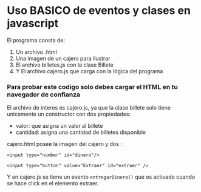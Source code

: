 # Uso BASICO de eventos y clases en javascript

El programa consta de:

1.  Un archivo .html
2.  Una imagen de un cajero para ilustrar
3.  El archivo billetes.js con la clase Billete
4.  Y El archivo cajero.js que carga con la lógica del programa 

### Para probar este codigo solo debes cargar el HTML en tu navegador de confianza
El archivo de interes es cajero.js, ya que la clase billete solo tiene unicamente un constructor con dos propiedades:
- valor: que asigna un valor al billete
- cantidad: asigna una cantidad de billetes disponible

cajero.html posee la imagen del cajero y dos <inputs/>:
  
  ```<input type="number" id="dinero"/>```
  
  ```<input type="button" value="Extraer" id="extraer" />```
  
Y en cajero.js se tiene un evento ```entregarDinero()``` que es activado cuando se hace click en el elemento extraer. 
